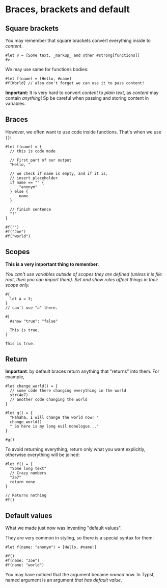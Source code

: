 # Braces, brackets and default
## Square brackets
You may remember that square brackets convert everything inside to *content*.
```typ
#let v = [Some text, _markup_ and other #strong[functions]]
#v
```

We may use same for functions bodies:
```typ
#let f(name) = [Hello, #name]
#f[World] // also don't forget we can use it to pass content!
```

**Important:** It is very hard to convert _content_ to _plain text_, as _content_ may contain *anything*! Sp be careful when passing and storing content in variables.

## Braces
However, we often want to use code inside functions.
That's when we use `{}`:
```typ
#let f(name) = {
  // this is code mode

  // First part of our output
  "Hello, "

  // we check if name is empty, and if it is,
  // insert placeholder
  if name == "" {
      "anonym"
  } else {
      name
  }

  // finish sentence
  "!"
}

#f("")
#f("Joe")
#f("world")
```

## Scopes
**This is a very important thing to remember**.

_You can't use variables outside of scopes they are defined (unless it is file root, then you can import them)_. _Set and show rules affect things in their scope only._
```typ
#{
  let a = 3;
}
// can't use "a" there.

#[
  #show "true": "false"

  This is true.
]

This is true.
```

## Return
**Important**: by default braces return anything that "returns" into them. For example,
```typ
#let change_world() = {
  // some code there changing everything in the world
  str(4e7)
  // another code changing the world
}

#let g() = {
  "Hahaha, I will change the world now! "
  change_world()
  " So here is my long evil monologue..."
}

#g()
```

To avoid returning everything, return only what you want explicitly, otherwise everything will be joined:
```typ
#let f() = {
  "Some long text"
  // Crazy numbers
  "2e7"
  return none
}

// Returns nothing
#f()
```

## Default values
What we made just now was inventing "default values".

They are very common in styling, so there is a special syntax for them:
```typ
#let f(name: "anonym") = [Hello, #name!]

#f()
#f(name: "Joe")
#f(name: "world")
```

You may have noticed that the argument became _named_ now.
In Typst, named argument is an argument _that has default value_.
